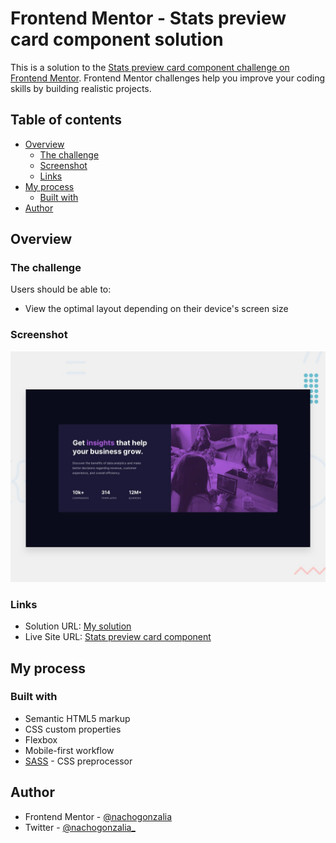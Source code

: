# Frontend Mentor - Stats preview card component solution

This is a solution to the [Stats preview card component challenge on Frontend Mentor](https://www.frontendmentor.io/challenges/stats-preview-card-component-8JqbgoU62). Frontend Mentor challenges help you improve your coding skills by building realistic projects. 

## Table of contents

- [Overview](#overview)
  - [The challenge](#the-challenge)
  - [Screenshot](#screenshot)
  - [Links](#links)
- [My process](#my-process)
  - [Built with](#built-with)
- [Author](#author)

## Overview

### The challenge

Users should be able to:

- View the optimal layout depending on their device's screen size

### Screenshot

![](./desktop-preview.jpg)

### Links

- Solution URL: [My solution](https://www.frontendmentor.io/solutions/stats-preview-card-component-cdUgGWnohq)
- Live Site URL: [Stats preview card component](https://codepen.io/nachogonzalia/pen/ZErdqQX)

## My process

### Built with

- Semantic HTML5 markup
- CSS custom properties
- Flexbox
- Mobile-first workflow
- [SASS](https://sass-lang.com/) - CSS preprocessor

## Author

- Frontend Mentor - [@nachogonzalia](https://www.frontendmentor.io/profile/nachogonzalia)
- Twitter - [@nachogonzalia_](https://www.twitter.com/nachogonzalia_)
